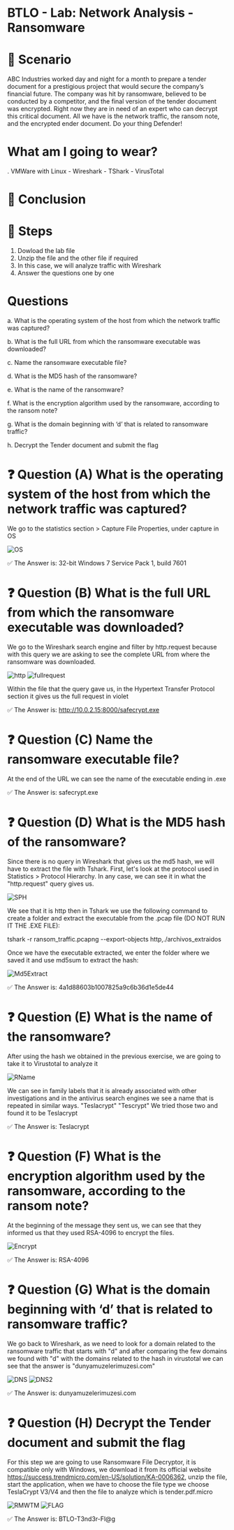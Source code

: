 # BTLO - Lab: Network Analysis - Ransomware

# 📝 Scenario
ABC Industries worked day and night for a month to prepare a tender document for a prestigious project that would secure the company’s financial future. The company was hit by ransomware, believed to be conducted by a competitor, and the final version of the tender document was encrypted. Right now they are in need of an expert who can decrypt this critical document. All we have is the network traffic, the ransom note, and the encrypted ender document. Do your thing Defender!​

# What am I going to wear?
. VMWare with Linux - Wireshark - TShark - VirusTotal

# 🚀 Conclusion

# 🔎 Steps
1. Dowload the lab file
2. Unzip the file and the other file if required
3. In this case, we will analyze traffic with Wireshark
4. Answer the questions one by one

# Questions
a. What is the operating system of the host from which the network traffic was captured? 

b. What is the full URL from which the ransomware executable was downloaded? 

c. Name the ransomware executable file? 

d. What is the MD5 hash of the ransomware? 

e. What is the name of the ransomware? 

f. What is the encryption algorithm used by the ransomware, according to the ransom note? 

g. What is the domain beginning with ‘d’ that is related to ransomware traffic? 

h. Decrypt the Tender document and submit the flag

# ❓ Question (A) What is the operating system of the host from which the network traffic was captured? 

We go to the statistics section > Capture File Properties, under capture in OS

![OS](https://github.com/FrancoGarciaC9701/Cibersecurity-Labs/blob/8423f68af8eb6d3ac1e08ae6eab6968eb5b6ba92/BTLO/NetworkAnalysis-Ransomware/Images/NAR-Statistics.png)

✅ The Answer is: 32-bit Windows 7 Service Pack 1, build 7601

# ❓ Question (B) What is the full URL from which the ransomware executable was downloaded? 

We go to the Wireshark search engine and filter by http.request because with this query we are asking to see the complete URL from where the ransomware was downloaded.

![http](https://github.com/FrancoGarciaC9701/Cibersecurity-Labs/blob/1e2a72ade786a2d7ac7a91d44c0e8eb3f43ad5e4/BTLO/NetworkAnalysis-Ransomware/Images/NAR-http.png)
![fullrequest](https://github.com/FrancoGarciaC9701/Cibersecurity-Labs/blob/1e2a72ade786a2d7ac7a91d44c0e8eb3f43ad5e4/BTLO/NetworkAnalysis-Ransomware/Images/NAR-fullrequest.png)

Within the file that the query gave us, in the Hypertext Transfer Protocol section it gives us the full request in violet

✅ The Answer is: http://10.0.2.15:8000/safecrypt.exe

# ❓ Question (C) Name the ransomware executable file?

At the end of the URL we can see the name of the executable ending in .exe

✅ The Answer is: safecrypt.exe

# ❓ Question (D) What is the MD5 hash of the ransomware? 

Since there is no query in Wireshark that gives us the md5 hash, we will have to extract the file with Tshark. First, let's look at the protocol used in Statistics > Protocol Hierarchy. In any case, we can see it in what the "http.request" query gives us.

![SPH](https://github.com/FrancoGarciaC9701/Cibersecurity-Labs/blob/c5727ee900780cabc41e4bb9a0275974a62c5d7e/BTLO/NetworkAnalysis-Ransomware/Images/NAR-extraction1.png)

We see that it is http then in Tshark we use the following command to create a folder and extract the executable from the .pcap file (DO NOT RUN IT THE .EXE FILE):

tshark -r  ransom_traffic.pcapng --export-objects http,./archivos_extraidos

Once we have the executable extracted, we enter the folder where we saved it and use md5sum to extract the hash:

![Md5Extract](https://github.com/FrancoGarciaC9701/Cibersecurity-Labs/blob/06690cea46084ac993a6a68da4aa7d3a17ed1786/BTLO/NetworkAnalysis-Ransomware/Images/NAR-md5extract.png.png)

✅ The Answer is: 4a1d88603b1007825a9c6b36d1e5de44

# ❓ Question (E) What is the name of the ransomware? 

After using the hash we obtained in the previous exercise, we are going to take it to Virustotal to analyze it

![RName](https://github.com/FrancoGarciaC9701/Cibersecurity-Labs/blob/526fff6d5771b8c4e966f64545beeeee26dcab53/BTLO/NetworkAnalysis-Ransomware/Images/NAR-ransomwarename.png)

We can see in family labels that it is already associated with other investigations and in the antivirus search engines we see a name that is repeated in similar ways. "Teslacrypt" "Tescrypt"
We tried those two and found it to be Teslacrypt

✅ The Answer is: Teslacrypt

# ❓ Question (F) What is the encryption algorithm used by the ransomware, according to the ransom note? 

At the beginning of the message they sent us, we can see that they informed us that they used RSA-4096 to encrypt the files.

![Encrypt](https://github.com/FrancoGarciaC9701/Cibersecurity-Labs/blob/2c1a2367bec7bf699e03811bb403990fe1d03d65/BTLO/NetworkAnalysis-Ransomware/Images/help_recover_instructions.png)

✅ The Answer is: RSA-4096

# ❓ Question (G) What is the domain beginning with ‘d’ that is related to ransomware traffic?

We go back to Wireshark, as we need to look for a domain related to the ransomware traffic that starts with "d" and after comparing the few domains we found with "d" with the domains related to the hash in virustotal we can see that the answer is "dunyamuzelerimuzesi.com"

![DNS](https://github.com/FrancoGarciaC9701/Cibersecurity-Labs/blob/930842e7ff6c5b65bcdae691c0fd0a970fe7022c/BTLO/NetworkAnalysis-Ransomware/Images/NAR-DNS.png)
![DNS2](https://github.com/FrancoGarciaC9701/Cibersecurity-Labs/blob/5505afcb554691c81a2ce19ee7629a50449c868c/BTLO/NetworkAnalysis-Ransomware/Images/NAR-DNSVT.png)

✅ The Answer is: dunyamuzelerimuzesi.com

# ❓ Question (H) Decrypt the Tender document and submit the flag

For this step we are going to use Ransomware File Decryptor, it is compatible only with Windows, we download it from its official website https://success.trendmicro.com/en-US/solution/KA-0006362, unzip the file, start the application, when we have to choose the file type we choose TeslaCrypt V3/V4 and then the file to analyze which is tender.pdf.micro


![RMWTM](https://github.com/FrancoGarciaC9701/Cibersecurity-Labs/blob/b5dab043c72af80d6e8632412b5f900b59efee61/BTLO/NetworkAnalysis-Ransomware/Images/Screenshot%202025-08-26%20182739.png)
![FLAG](https://github.com/FrancoGarciaC9701/Cibersecurity-Labs/blob/b5dab043c72af80d6e8632412b5f900b59efee61/BTLO/NetworkAnalysis-Ransomware/Images/Screenshot%202025-08-26%20182637.png)

✅ The Answer is: BTLO-T3nd3r-Fl@g
